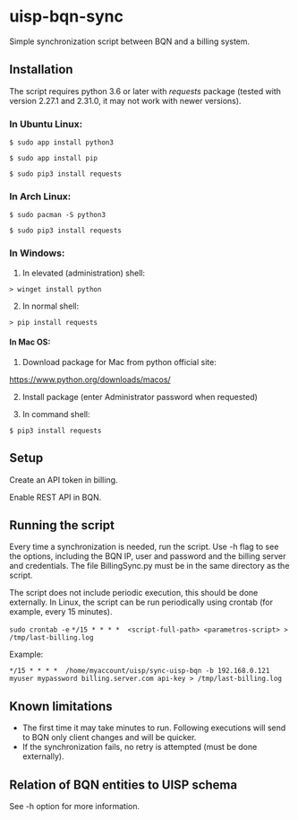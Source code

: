 # uisp-bqn-sync

Simple synchronization script between BQN and a billing system.

## Installation

The script requires python 3.6 or later with *requests* package (tested with version 2.27.1 and 2.31.0, it may not work with newer versions).

### In Ubuntu Linux:
`$ sudo app install python3`

`$ sudo app install pip`

`$ sudo pip3 install requests`

### In Arch Linux:
`$ sudo pacman -S python3`

`$ sudo pip3 install requests`

### In Windows:
1. In elevated (administration) shell:

`> winget install python`

2. In normal shell:

`> pip install requests`

#### In Mac OS:
1. Download package for Mac from python official site:

https://www.python.org/downloads/macos/

2. Install package (enter Administrator password when requested)

4. In command shell:

`$ pip3 install requests`

## Setup

Create an API token in billing.

Enable REST API in BQN.

## Running the script

Every time a synchronization is needed, run the script. Use -h flag to see the options, including the BQN IP, user and password and the billing server and credentials. The file BillingSync.py must be in the same directory as the script.

The script does not include periodic execution, this should be done externally. In Linux, the script can be run periodically using crontab (for example, every 15 minutes).

`sudo crontab -e`
`*/15 * * * *  <script-full-path> <parametros-script> > /tmp/last-billing.log`

Example:

`*/15 * * * *  /home/myaccount/uisp/sync-uisp-bqn -b 192.168.0.121 myuser mypassword billing.server.com api-key > /tmp/last-billing.log`

## Known limitations

- The first time it may take minutes to run. Following executions will send to BQN only client changes and will be quicker.
- If the synchronization fails, no retry is attempted (must be done externally).

## Relation of BQN entities to UISP schema

See -h option for more information.
